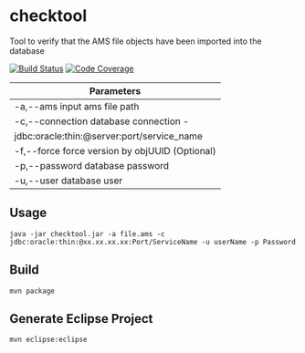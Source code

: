 # checktool
Tool to verify that the AMS file objects have been imported into the database

[![Build Status](https://travis-ci.org/darioajr/checktool.svg?branch=master)](https://travis-ci.org/darioajr/checktool)
[![Code Coverage](https://codecov.io/github/darioajr/checktool/coverage.svg)](https://codecov.io/gh/darioajr/checktool)


| Parameters                                                        |
| ----------------------------------------------------------------  |
| -a,--ams <arg>          input ams file path                       |
|-c,--connection <arg>   database connection -
                         jdbc:oracle:thin:@server:port/service_name |
| -f,--force              force version by objUUID  (Optional)      |
| -p,--password <arg>     database password                         |
| -u,--user <arg>         database user                             |

 Usage
 -----
 ```
 java -jar checktool.jar -a file.ams -c jdbc:oracle:thin:@xx.xx.xx.xx:Port/ServiceName -u userName -p Password
 ```
 
 Build
 -----
 ```
 mvn package
 ```
 
 Generate Eclipse Project
 -----
 ```
 mvn eclipse:eclipse
 ```
 
